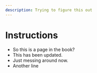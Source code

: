 ```yaml
---
description: Trying to figure this out
---
```


# Instructions

* So this is a page in the book?
* This has been updated.
* Just messing around now.
* Another line
